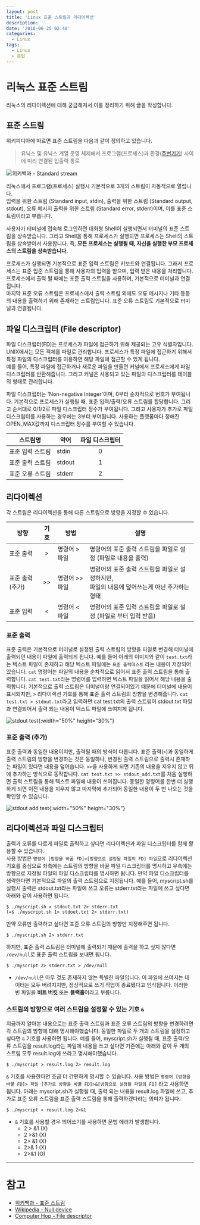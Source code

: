 ```yaml
---
layout: post
title: 'Linux 표준 스트림과 리다이렉션'
description: ''
date: '2018-06-25 02:48'
categories:
  - Linux
tags:
  - Linux
  - 문법
---
```


# 리눅스 표준 스트림

리눅스의 리다이렉션에 대해 궁금해져서 이를 정리하기 위해 글을 작성합니다.

## 표준 스트림

위키피디아에 따르면 표준 스트림을 다음과 같이 정의하고 있습니다.

> 유닉스 및 유닉스 계열 운영 체제에서 프로그램(프로세스)과 환경([주변기기](https://ko.wikipedia.org/wiki/%EB%8B%A8%EB%A7%90%EA%B8%B0)) 사이에 미리 연결된 입출력 통로

![위키백과 - Standard stream](https://upload.wikimedia.org/wikipedia/commons/7/70/Stdstreams-notitle.svg)

리눅스에서 프로그램(프로세스) 실행시 기본적으로 3개의 스트림이 자동적으로 열립니다.  
입력을 위한 스트림 (Standard input, stdin), 출력을 위한 스트림 (Standard output, stdout), 오류 메시지 출력을 위한 스트림 (Standard error, stderr)이며, 이를 표준 스트림이라고 부릅니다.  

사용자가 터미널에 접속해 로그인하면 대화형 Shell이 실행되면서 터미널의 표준 스트림을 상속받습니다. 그리고 Shell을 통해 프로세스가 실행되면 프로세스는 Shell의 스트림을 상속받아서 사용합니다. 즉, **모든 프로세스는 실행될 때, 자신을 실행한 부모 프로세스의 스트림을 상속받습니다.**

프로세스가 실행되면 기본적으로 표준 입력 스트림은 키보드와 연결됩니다. 그래서 프로세스는 표준 입준 스트림을 통해 사용자의 입력을 받으며, 입력 받은 내용을 처리합니다.  
프로세스에서 출력 될 때에는 표준 출력 스트림을 사용하며, 기본적으로 터미널과 연결됩니다.  
마지막 표준 오류 스트림은 프로세스에서 출력 스트림 외에도 오류 메시지나 기타 등등의 내용을 출력하기 위해 존재하는 스트림입니다. 표준 오류 스트림도 기본적으로 터미널과 연결됩니다.



## 파일 디스크립터 (File descriptor)

파일 디스크립터(FD)는 프로세스가 파일에 접근하기 위해 제공되는 고유 식별자입니다. UNIX에서는 모든 객체를 파일로 관리합니다. 프로세스가 특정 파일에 접근하기 위해서 특정 파일의 디스크립터를 이용하면 해당 파일에 접근할 수 있게 됩니다.  
예를 들어, 특정 파일에 접근하거나 새로운 파일을 만들면 커널에서 프로세스에게 파일 디스크립터를 반환해줍니다. 그리고 커널은 사용되고 있는 파일의 디스크립터를 테이블의 형태로 관리합니다.  

파일 디스크립터는 'Non-negative Integer'이며, 0부터 순차적으로 번호가 부여됩니다. 기본적으로 프로세스가 실행될 때, 표준 입력/출력/오류 스트림를 할당합니다. 그리고 순서대로 0/1/2로 파일 디스크립터 정수가 부여됩니다. 그리고 사용자가 추가로 파일 디스크립터를 사용하는 경우에는 3부터 부여됩니다. 사용하는 플랫폼마다 정해진 OPEN_MAX값까지 디스크립터 정수를 부여할 수 있습니다.

| 스트림명         | 약어   | 파일 디스크립터 |
|:----------------:|--------|:---------------:|
| 표준 입력 스트림 | stdin  | 0               |
| 표준 출력 스트림 | stdout | 1               |
| 표준 오류 스트림 | stderr | 2               |



## 리다이렉션

각 스트림은 리다이렉션을 통해 다른 스트림으로 방향을 지정할 수 있습니다.

| 방향            | 기호 | 방법           | 설명                                                                                            |
|-----------------|:----:|----------------|-------------------------------------------------------------------------------------------------|
| 표준 출력       | >    | 명령어 > 파일  | 명령어의 표준 출력 스트림을 파일로 설정 (파일로 내용을 출력)                                    |
| 표준 출력(추가) | >>   | 명령어 >> 파일 | 명령어의 표준 출력 스트림을 파일로 설정하지만,<br/> 파일의 내용에 덮어쓰는게 아닌 추가하는 형태 |
| 표준 입력       | <    | 명령어 < 파일  | 명령어의 표준 입력 스트림을 파일로 설정 (파일로 부터 입력 받음)                                 |

### 표준 출력

표준 출력은 기본적으로 터미널로 설정된 출력 스트림의 방향을 파일로 변경해 터미널에 출력되던 내용이 파일에 출력되게 됩니다.
예를 들어 아래의 이미지와 같이 `test.txt`라는 텍스트 파일이 존재하고 해당 텍스트 파일에는 `표준 출력테스트` 라는 내용이 저장되어있습니다.
`cat` 명령어는 파일의 내용을 순차적으로 읽어서 표준 출력 스트림을 통해 출력합니다. `cat test.txt`라는 명령어를 입력하면 텍스트 파일을 읽어서 해당 내용을 출력합니다.
기본적으로 출력 스트림은 터미널이랑 연결되어있기 때문에 터미널에 내용이 표시되지만, `>` 리다이렉션 기호를 통해 표준 출력 스트림의 방향을 변경해줍니다.
`cat test.txt > stdout.txt`라고 입력하면 cat test.txt의 출력 스트림이 stdout.txt 파일과 연결되어서 출력 되는 내용이 텍스트 파일에 쓰여지게 됩니다.

![stdout test]({{post_images}}/stdout_test.png){:width="50%"  height="30%"}


### 표준 출력 (추가)
표준 출력과 동일한 내용이지만, 출력될 때의 방식이 다릅니다. 표준 출력(`>`)과 동일하게 출력 스트림의 방향을 변경하는 것은 동일하나, 변경된 출력 스트림으로 출력시 존재하는 파일이 있다면 내용을 덮어씁니다.
`>>`을 사용하게 되면 기존의 내용을 지우지 않고 뒤에 추가하는 방식으로 동작합니다. `cat test.txt >> stdout_add.txt`를 처음 실행하면 출력 스트림을 통해 텍스트 파일에 내용이 쓰여집니다. 동일한 명령어를 한번 더 실행하게 되면 이전 내용을 지우지 않고 마지막에 추가되어 동일한 내용이 두 번 나오는 것을 확인할 수 있습니다.


![stdout add test]({{post_images}}/stdout_add_test.png){:width="50%"  height="30%"}


## 리다이렉션과 파일 디스크립터

출력과 오류를 다르게 파일로 출력하고 싶다면 리다이렉션과 파일 디스크립터를 함께 활용할 수 있습니다.  
사용 방법은 `명령어 [방향을 바꿀 FD]>[방향으로 설정될 파일의 FD] 파일`으로 리다이렉션 기호를 중심으로 좌측에는 스트림의 방향을 바꿀 파일 디스크립터를 명시하고 우측에는 방향으로 지정될 파일의 파일 디스크립터를 명시하면 됩니다. 만약 파일 디스크립터를 생략한다면 기본적으로 파일의 출력 스트림으로 지정됩니다. 예를 들어, myscript.sh를 실행시 출력은 stdout.txt라는 파일에 쓰고 오류는 stderr.txt라는 파일에 쓰고 싶다면 아래와 같이 사용하면 됩니다.  

``` shell
$ ./myscript.sh > stdout.txt 2> stderr.txt
(=$ ./myscript.sh 1> stdout.txt 2> stderr.txt)
```

만약 오류만 출력하고 싶다면 표준 오류 스트림의 방향만 지정해주면 됩니다.

``` shell
$ ./myscript.sh 2> stderr.txt
```

하지만, 표준 출력 스트림은 터미널에 출력되기 때문에 출력을 하고 싶지 않다면 `/dev/null`로 표준 출력 스트림을 보내면 됩니다.

``` shell
$ ./myscript 2> stderr.txt > /dev/null
```

* `/dev/null`은 아무 것도 존재하지 않는 특별한 파일입니다. 이 파일에 쓰여지는 데이터는 모두 버려지지만, 정상적으로 쓰기 작업이 종료됐다고 인식됩니다. 이러한 빈 파일을 **비트 버킷** 또는 **블랙홀**이라고 부릅니다.

### 스트림의 방향으로 여러 스트림을 설정할 수 있는 기호 `&`

지금까지 알아본 내용으로는 표준 출력 스트림과 표준 오류 스트림의 방향을 변경하려면 각 스트림의 방향에 대해 명시해야했습니다. 동일한 파일로 두 개의 스트림을 설정하고 싶다면 `&` 기호를 사용하면 됩니다. 예를 들어, myscript.sh가 실행될 때, 표준 출력/오류 스트림을 result.log라는 파일에 내용을 쓰고 싶다면 기존에는 아래와 같이 두 개의 스트림 모두 result.log에 쓰라고 명시해야했습니다.

``` shell
$ ./myscript > result.log 2> result.log
```

`&` 기호를 사용한다면 조금 더 간편하게 명시할 수 있습니다. 사용 방법은 `명령어 [방향을 바꿀 FD]> 파일 [추가로 방향을 바꿀 FD]>&[방향으로 설정될 파일의 FD]` 라고 사용하면 됩니다. 아래는 myscript.sh가 실행될 때, 출력 되는 내용을 result.log 파일에 쓰고, 추가로 표준 오류 스트림을 표준 출력 스트림을 통해 출력하겠다라는 의미가 됩니다.

``` shell
$ ./myscript > result.log 2>&1
```

* `&` 기호를 사용할 경우 띄어쓰기를 사용하면 문법 에러가 발생합니다.
    - 2 > &1 (X)
    - 2 >&1  (X)
    - 2> &1  (X)
    - 2>& 1  (X)
    - 2>&1   (O)


----------------------------------------------

# 참고

* [위키백과 - 표준 스트림](https://ko.wikipedia.org/wiki/%ED%91%9C%EC%A4%80_%EC%8A%A4%ED%8A%B8%EB%A6%BC)
* [Wikipedia - Null device](https://en.wikipedia.org/wiki/Null_device)
* [Computer Hop - File descriptor](https://www.computerhope.com/jargon/f/file-descriptor.htm)
